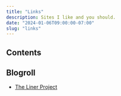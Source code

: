 ```yaml
---
title: "Links"
description: Sites I like and you should.
date: "2024-01-06T09:00:00-07:00"
slug: "links"
---
```


## Contents

## Blogroll

- [The Liner Project](https://thelinerproject.com/)
